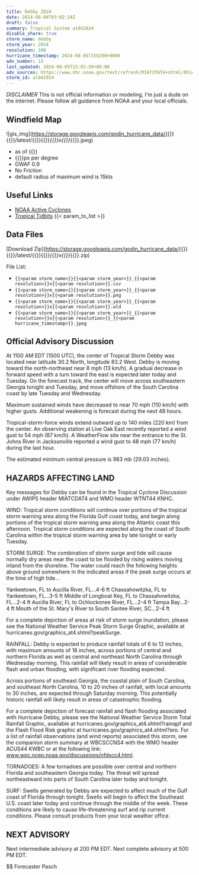 ```yaml
---
title: Debby 2024
date: 2024-08-04T03:02:24Z
draft: false
summary: Tropical System al042024
disable_share: true
storm_name: debby
storm_year: 2024
resolution: 100
hurricane_timestamp: 2024-08-05T150200+0000
adv_number: 13
last_updated: 2024-08-05T15:02:50+00:00
adv_sources: https://www.nhc.noaa.gov/text/refresh/MIATCPAT4+shtml/051454.shtml;https://www.nhc.noaa.gov/refresh/graphics_at4+shtml/095139.shtml?cone
storm_id: al042024
---
```

*DISCLAIMER* This is not official information or modeling, I'm just a dude on the internet.  Please follow all guidance from NOAA and your local officials.

## Windfield Map
![gis_img](https://storage.googleapis.com/godin_hurricane_data/{{<param storm_name>}}{{<param storm_year>}}/latest/{{<param storm_name>}}{{<param storm_year>}}_{{<param resolution>}}x{{<param resolution>}}_{{<param hurricane_timestamp>}}.jpeg)

- as of {{<param last_updated>}}
- {{<param resolution>}}px per degree
- GWAF 0.9
- No Friction
- default radius of maximum wind is 15kts

## Useful Links
- [NOAA Active Cyclones](https://www.nhc.noaa.gov/)
- [Tropical Tidbits](https://www.tropicaltidbits.com/storminfo/)
{{< param_to_list >}}

## Data Files
[Download Zip](https://storage.googleapis.com/godin_hurricane_data/{{<param storm_name>}}{{<param storm_year>}}/latest/{{<param storm_name>}}{{<param storm_year>}}_{{<param resolution>}}x{{<param resolution>}}_{{<param hurricane_timestamp>}}.zip)

File List:
- `{{<param storm_name>}}{{<param storm_year>}}_{{<param resolution>}}x{{<param resolution>}}.csv`
- `{{<param storm_name>}}{{<param storm_year>}}_{{<param resolution>}}x{{<param resolution>}}.png`
- `{{<param storm_name>}}{{<param storm_year>}}_{{<param resolution>}}x{{<param resolution>}}.wld`
- `{{<param storm_name>}}{{<param storm_year>}}_{{<param resolution>}}x{{<param resolution>}}_{{<param hurricane_timestamp>}}.jpeg`


## Official Advisory Discussion
At 1100 AM EDT (1500 UTC), the center of Tropical Storm Debby was
located near latitude 30.2 North, longitude 83.2 West. Debby is
moving toward the north-northeast near 8 mph (13 km/h). A gradual
decrease in forward speed with a turn toward the east is expected 
later today and Tuesday. On the forecast track, the center will 
move across southeastern Georgia tonight and Tuesday, and move 
offshore of the South Carolina coast by late Tuesday and Wednesday.
 
Maximum sustained winds have decreased to near 70 mph (110 km/h) 
with higher gusts. Additional weakening is forecast during the 
next 48 hours.

Tropical-storm-force winds extend outward up to 140 miles (220 km)
from the center. An observing station at Live Oak East recently 
reported a wind gust to 54 mph (87 km/h). A WeatherFlow site near 
the entrance to the St. Johns River in Jacksonville reported a wind 
gust to 48 mph (77 km/h) during the last hour.
 
The estimated minimum central pressure is 983 mb (29.03 inches).
 
 
HAZARDS AFFECTING LAND
----------------------
Key messages for Debby can be found in the Tropical Cyclone
Discussion under AWIPS header MIATCDAT4 and WMO header WTNT44 KNHC.
 
WIND:  Tropical storm conditions will continue over portions of the 
tropical storm warning area along the Florida Gulf coast today, and 
begin along portions of the tropical storm warning area along the 
Atlantic coast this afternoon. Tropical storm conditions are 
expected along the coast of South Carolina within the tropical storm 
warning area by late tonight or early Tuesday.
 
STORM SURGE: The combination of storm surge and tide will cause
normally dry areas near the coast to be flooded by rising waters
moving inland from the shoreline. The water could reach the
following heights above ground somewhere in the indicated areas if
the peak surge occurs at the time of high tide...
 
Yankeetown, FL to Aucilla River, FL...4-6 ft
Chassahowitzka, FL to Yankeetown, FL...3-5 ft
Middle of Longboat Key, FL to Chassahowitzka, FL...2-4 ft
Aucilla River, FL to Ochlockonee River, FL...2-4 ft
Tampa Bay...2-4 ft
Mouth of the St. Mary's River to South Santee River, SC...2-4 ft

For a complete depiction of areas at risk of storm surge inundation,
please see the National Weather Service Peak Storm Surge Graphic,
available at hurricanes.gov/graphics_at4.shtml?peakSurge.
 
RAINFALL: Debby is expected to produce rainfall totals of 6 to 12
inches, with maximum amounts of 18 inches, across portions of
central and northern Florida as well as central and northeast North
Carolina through Wednesday morning.  This rainfall will likely
result in areas of considerable flash and urban flooding, with
significant river flooding expected.
 
Across portions of southeast Georgia, the coastal plain of South
Carolina, and southeast North Carolina, 10 to 20 inches of rainfall,
with local amounts to 30 inches, are expected through Saturday
morning.  This potentially historic rainfall will likely result in
areas of catastrophic flooding.
 
For a complete depiction of forecast rainfall and flash flooding
associated with Hurricane Debby, please see the National Weather
Service Storm Total Rainfall Graphic, available at
hurricanes.gov/graphics_at4.shtml?rainqpf and the Flash Flood Risk
graphic at hurricanes.gov/graphics_at4.shtml?ero.  For a list of
rainfall observations (and wind reports) associated this storm, see
the companion storm summary at WBCSCCNS4 with the WMO header ACUS44
KWBC or at the following link:
www.wpc.ncep.noaa.gov/discussions/nfdscc4.html.
 
TORNADOES: A few tornadoes are possible over central and northern
Florida and southeastern Georgia today.  The threat will spread
northeastward into parts of South Carolina later today and tonight.
 
SURF:  Swells generated by Debby are expected to affect much of the
Gulf coast of Florida through tonight.  Swells will begin to affect
the Southeast U.S. coast later today and continue through the
middle of the week. These conditions are likely to cause
life-threatening surf and rip current conditions. Please consult
products from your local weather office.
 
 
NEXT ADVISORY
-------------
Next intermediate advisory at 200 PM EDT.
Next complete advisory at 500 PM EDT.
 
$$
Forecaster Pasch